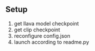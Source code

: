 ## Setup

1. get llava model checkpoint
2. get clip checkpoint
3. reconfigure config.json
4. launch according to readme.py
